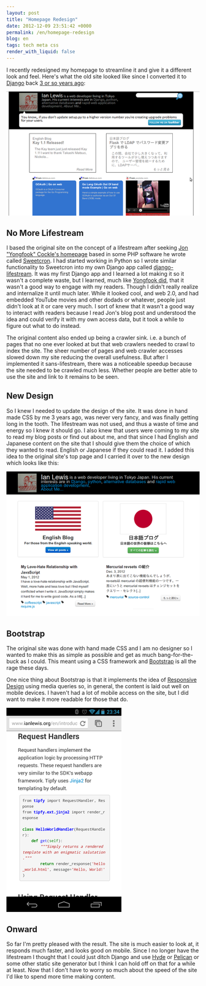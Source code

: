 ```yaml
---
layout: post
title: "Homepage Redesign"
date: 2012-12-09 23:51:42 +0000
permalink: /en/homepage-redesign
blog: en
tags: tech meta css
render_with_liquid: false
---
```


I recently redesigned my homepage to streamline it and give it a different look and feel. Here's what the old site looked like since I converted it to [Django](https://www.djangoproject.com/) back [3 or so years ago](http://www.ianlewis.org/en/new-django-homepage):

![image](/assets/images/689/old_homepage_big.png)

## No More Lifestream

I based the original site on the concept of a lifestream after seeking [Jon
"Yongfook" Cockle's homepage](http://yongfook.com) based in some PHP software he
wrote called [Sweetcron](http://code.google.com/p/sweetcron/). I had started
working in Python so I wrote similar functionality to Sweetcron into my own
Django app called
[django-lifestream](https://bitbucket.org/IanLewis/django-lifestream). It was my
first Django app and I learned a lot making it so it wasn't a complete waste,
but I learned, much like [Yongfook
did](http://yongfook.posterous.com/why-posterous-instead-of-sweetcron), that it
wasn't a good way to engage with my readers. Though I didn't really realize and
internalize it until much later. While it looked cool, and web 2.0, and had
embedded YouTube movies and other dodads or whatever, people just didn't look at
it or care very much. I sort of knew that it wasn't a good way to interact with
readers because I read Jon's blog post and understood the idea and could verify
it with my own access data, but it took a while to figure out what to do
instead.

The original content also ended up being a crawler sink. i.e. a bunch of pages
that no one ever looked at but that web crawlers needed to crawl to index the
site. The sheer number of pages and web crawler accesses slowed down my site
reducing the overall usefulness. But after I implemented it sans-lifestream,
there was a noticeable speedup because the site needed to be crawled much less.
Whether people are better able to use the site and link to it remains to be
seen.

## New Design

So I knew I needed to update the design of the site. It was done in hand made
CSS by me 3 years ago, was never very fancy, and was finally getting long in the
tooth. The lifestream was not used, and thus a waste of time and energy so I
knew it should go. I also knew that users were coming to my site to read my blog
posts or find out about me, and that since I had English and Japanese content on
the site that I should give them the choice of which they wanted to read.
English or Japanese if they could read it. I added this idea to the original
site's top page and I carried it over to the new design which looks like this:

![image](/assets/images/689/new-top_big.png)

## Bootstrap

The original site was done with hand made CSS and I am no designer so I wanted
to make this as simple as possible and get as much bang-for-the-buck as I could.
This meant using a CSS framework and
[Bootstrap](http://twitter.github.com/bootstrap/) is all the rage these days.

One nice thing about Bootstrap is that it implements the idea of [Responsive
Design](http://en.wikipedia.org/wiki/Responsive_web_design) using media queries
so, in general, the content is laid out well on mobile devices. I haven't had a
lot of mobile access on the site, but I did want to make it more readable for
those that do.

![image](/assets/images/689/2012-12-09_23.34.47_small.png)

## Onward

So far I'm pretty pleased with the result. The site is much easier to look at,
it responds much faster, and looks good on mobile. Since I no longer have the
lifestream I thought that I could just ditch Django and use
[Hyde](http://hyde.github.com/) or
[Pelican](http://docs.getpelican.com/en/latest/) or some other static site
generator but I think I can hold off on that for a while at least. Now that I
don't have to worry so much about the speed of the site I'd like to spend more
time making content.
